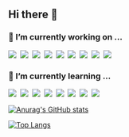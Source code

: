 ## Hi there 👋

### 🔭 I’m currently working on ...
<img src="https://img.shields.io/badge/Java-007396?style=flat-square&logo=Java&logoColor=white"/>&nbsp; <img src="https://img.shields.io/badge/Spring-6DB33F?style=flat-square&logo=Spring&logoColor=white"/>&nbsp; <img src="https://img.shields.io/badge/JavaScript-F7DF1E?style=flat-square&logo=JavaScript&logoColor=white"/>&nbsp; <img src="https://img.shields.io/badge/EclipseIDE-2C2255?style=flat-square&logo=eclipseide&logoColor=white"/>&nbsp; <img src="https://img.shields.io/badge/Microsoft SQL Server-CC2927?style=flat-square&logo=microsoftsqlserver&logoColor=white"/>&nbsp; <img src="https://img.shields.io/badge/oracle-F80000?style=flat-square&logo=oracle&logoColor=white"/>&nbsp; <img src="https://img.shields.io/badge/PostgreSQL-336791?style=flat-square&logo=PostgreSQL&logoColor=white"/>&nbsp; <img src="https://img.shields.io/badge/Apache Tomcat-F8DC75?style=flat-square&logo=ApacheTomcat&logoColor=white"/>&nbsp; <img src="https://img.shields.io/badge/MongoDB-47A248?style=flat-square&logo=MongoDB&logoColor=white"/>&nbsp;


### 🌱 I’m currently learning ...
<img src="https://img.shields.io/badge/Python-3766AB?style=flat-square&logo=Python&logoColor=white"/>&nbsp; <img src="https://img.shields.io/badge/TensorFlow-FF6F00?style=flat-square&logo=TensorFlow&logoColor=white"/>&nbsp; <img src="https://img.shields.io/badge/Node.js-339933?style=flat-square&logo=Node.js&logoColor=white"/>&nbsp; <img src="https://img.shields.io/badge/TypeScript-3178C6?style=flat-square&logo=TypeScript&logoColor=white"/>&nbsp; <img src="https://img.shields.io/badge/Amazon AWS-232F3E?style=flat-square&logo=AmazonAWS&logoColor=white"/>&nbsp; <img src="https://img.shields.io/badge/Next.js-000000?style=flat-square&logo=Next.js&logoColor=white"/>&nbsp; <img src="https://img.shields.io/badge/Visual Studio Code-007ACC?style=flat-square&logo=VisualStudioCode&logoColor=white"/>&nbsp; <img src="https://img.shields.io/badge/React-61DAFB?style=flat-square&logo=React&logoColor=white"/>&nbsp;



[![Anurag's GitHub stats](https://github-readme-stats.vercel.app/api?username=B612Asteroid)](https://github.com/B612Asteroid/github-readme-stats)

[![Top Langs](https://github-readme-stats.vercel.app/api/top-langs/?username=B612Asteroid&layout=compact)](https://github.com/B612Asteroid/github-readme-stats)

<!--
**B612Asteroid/B612Asteroid** is a ✨ _special_ ✨ repository because its `README.md` (this file) appears on your GitHub profile.



Here are some ideas to get you started:


- 🌱 I’m currently learning ...
- 👯 I’m looking to collaborate on ...
- 🤔 I’m looking for help with ...
- 💬 Ask me about ...
- 📫 How to reach me: ...
- 😄 Pronouns: ...
- ⚡ Fun fact: ...
-->
